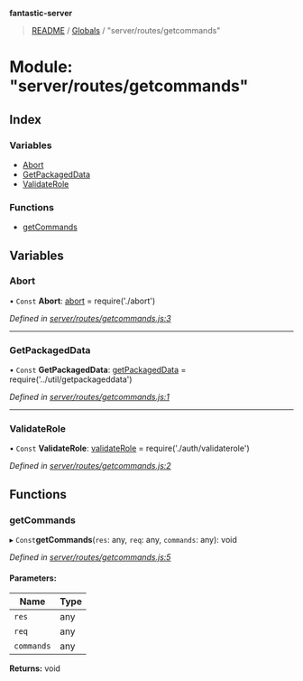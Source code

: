 **fantastic-server**

> [README](../README.md) / [Globals](../globals.md) / "server/routes/getcommands"

# Module: "server/routes/getcommands"

## Index

### Variables

* [Abort](_server_routes_getcommands_.md#abort)
* [GetPackagedData](_server_routes_getcommands_.md#getpackageddata)
* [ValidateRole](_server_routes_getcommands_.md#validaterole)

### Functions

* [getCommands](_server_routes_getcommands_.md#getcommands)

## Variables

### Abort

• `Const` **Abort**: [abort](_server_routes_abort_.md#abort) = require('./abort')

*Defined in [server/routes/getcommands.js:3](https://github.com/besimorhino/project-fantastic/blob/af5d0de/server/routes/getcommands.js#L3)*

___

### GetPackagedData

• `Const` **GetPackagedData**: [getPackagedData](_server_util_getpackageddata_.md#getpackageddata) = require('../util/getpackageddata')

*Defined in [server/routes/getcommands.js:1](https://github.com/besimorhino/project-fantastic/blob/af5d0de/server/routes/getcommands.js#L1)*

___

### ValidateRole

• `Const` **ValidateRole**: [validateRole](_server_routes_auth_validaterole_.md#validaterole) = require('./auth/validaterole')

*Defined in [server/routes/getcommands.js:2](https://github.com/besimorhino/project-fantastic/blob/af5d0de/server/routes/getcommands.js#L2)*

## Functions

### getCommands

▸ `Const`**getCommands**(`res`: any, `req`: any, `commands`: any): void

*Defined in [server/routes/getcommands.js:5](https://github.com/besimorhino/project-fantastic/blob/af5d0de/server/routes/getcommands.js#L5)*

#### Parameters:

Name | Type |
------ | ------ |
`res` | any |
`req` | any |
`commands` | any |

**Returns:** void
